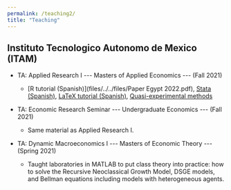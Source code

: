 ```yaml
---
permalink: /teaching2/
title: "Teaching"
---
```



## Instituto Tecnologico Autonomo de Mexico (ITAM)
- TA: Applied Research I --- Masters of Applied Economics --- (Fall 2021)
    - [R tutorial (Spanish)](files/../../files/Paper Egypt 2022.pdf), [Stata (Spanish)](), [LaTeX tutorial (Spanish)](), [Quasi-experimental methods]()

- TA: Economic Research Seminar --- Undergraduate Economics --- (Fall 2021)
    - Same material as Applied Research I.

- TA: Dynamic Macroeconomics I --- Masters of Economic Theory --- (Spring 2021)
    - Taught laboratories in MATLAB to put class theory into practice: how to solve the Recursive Neoclassical Growth Model, DSGE models, and Bellman equations including models with heterogeneous agents.
